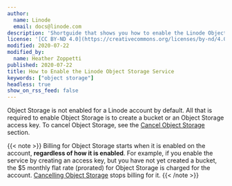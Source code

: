 ```yaml
---
author:
  name: Linode
  email: docs@linode.com
description: 'Shortguide that shows you how to enable the Linode Object Storage service.'
license: '[CC BY-ND 4.0](https://creativecommons.org/licenses/by-nd/4.0)'
modified: 2020-07-22
modified_by:
  name: Heather Zoppetti
published: 2020-07-22
title: How to Enable the Linode Object Storage Service
keywords: ["object storage"]
headless: true
show_on_rss_feed: false
---
```


Object Storage is not enabled for a Linode account by default. All that is required to enable Object Storage is to create a bucket or an Object Storage access key. To cancel Object Storage, see the [Cancel Object Storage](/docs/platform/object-storage/how-to-use-object-storage/#cancel-object-storage) section.

{{< note >}}
Billing for Object Storage starts when it is enabled on the account, **regardless of how it is enabled**. For example, if you enable the service by creating an access key, but you have not yet created a bucket, the $5 monthly flat rate (prorated) for Object Storage is charged for the account. [Cancelling Object Storage](/docs/platform/object-storage/how-to-use-object-storage/#cancel-object-storage) stops billing for it.
{{< /note >}}
